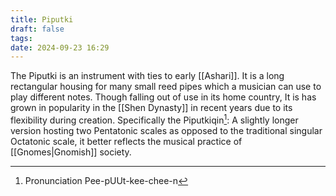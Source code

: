 ```yaml
---
title: Piputki
draft: false
tags: 
date: 2024-09-23 16:29
---
```

The Piputki is an instrument with ties to early [[Ashari]]. It is a long rectangular housing for many small reed pipes which a musician can use to play different notes. Though falling out of use in its home country, It is has grown in popularity in the [[Shen Dynasty]] in recent years due to its flexibility during creation. Specifically the Piputkiqin[^1]: A slightly longer version hosting two Pentatonic scales as opposed to the traditional singular Octatonic scale, it better reflects the musical practice of [[Gnomes|Gnomish]] society.

[^1]: Pronunciation Pee-pUUt-kee-chee-n